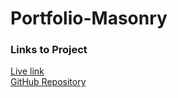 # Portfolio-Masonry

### Links to Project

[Live link](https://svivoli.github.io/portfolio-Masonry/)  
[GitHub Repository](https://github.com/svivoli/portfolio-Masonry)
